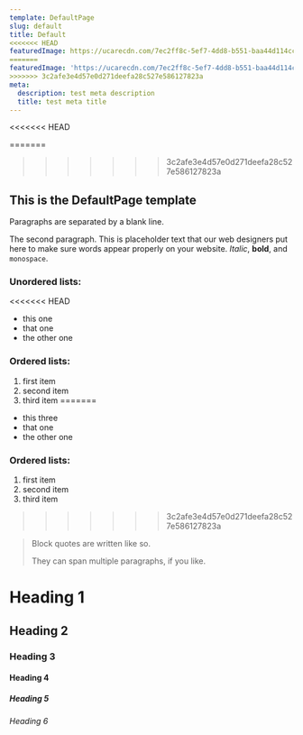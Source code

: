 ```yaml
---
template: DefaultPage
slug: default
title: Default
<<<<<<< HEAD
featuredImage: https://ucarecdn.com/7ec2ff8c-5ef7-4dd8-b551-baa44d114cc3/
=======
featuredImage: 'https://ucarecdn.com/7ec2ff8c-5ef7-4dd8-b551-baa44d114cc3/'
>>>>>>> 3c2afe3e4d57e0d271deefa28c527e586127823a
meta:
  description: test meta description
  title: test meta title
---
```

<<<<<<< HEAD

=======
>>>>>>> 3c2afe3e4d57e0d271deefa28c527e586127823a
## This is the DefaultPage template

Paragraphs are separated by a blank line.

The second paragraph. This is placeholder text that our web designers put here to make sure words appear properly on your website. _Italic_, **bold**, and `monospace`.

### Unordered lists:

<<<<<<< HEAD
- this one
- that one
- the other one

### Ordered lists:

1.  first item
1.  second item
1.  third item
=======
* this three
* that one
* the other one

### Ordered lists:

1. first item
2. second item
3. third item
>>>>>>> 3c2afe3e4d57e0d271deefa28c527e586127823a

> Block quotes are written like so.
>
> They can span multiple paragraphs,
> if you like.

# Heading 1

## Heading 2

### Heading 3

#### Heading 4

##### Heading 5

###### Heading 6
